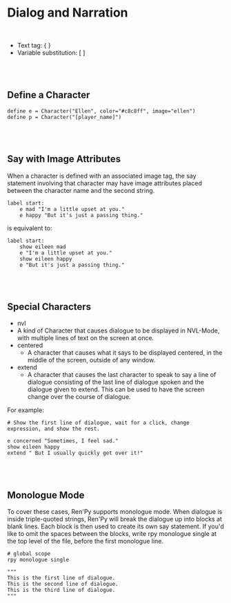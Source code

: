 # Dialog and Narration

<br>

- Text tag: { }
- Variable substitution: \[ \]

<br>
<br>

## Define a Character
```renpy
define e = Character("Ellen", color="#c8c8ff", image="ellen")
define p = Character("[player_name]")
```

<br>
<br>

## Say with Image Attributes
When a character is defined with an associated image tag, the say statement involving that character may have image attributes placed between the character name and the second string.
```renpy
label start:
    e mad "I'm a little upset at you."
    e happy "But it's just a passing thing."
```
is equivalent to:
```renpy
label start:
    show eileen mad
    e "I'm a little upset at you."
    show eileen happy
    e "But it's just a passing thing."
```

<br>
<br>

## Special Characters
- nvl
 - A kind of Character that causes dialogue to be displayed in NVL-Mode, with multiple lines of text on the screen at once.
- centered
  - A character that causes what it says to be displayed centered, in the middle of the screen, outside of any window.
- extend
  - A character that causes the last character to speak to say a line of dialogue consisting of the last line of dialogue spoken and the dialogue given to extend. This can be used to have the screen change over the course of dialogue.

For example:
```renpy
# Show the first line of dialogue, wait for a click, change expression, and show the rest.

e concerned "Sometimes, I feel sad."
show eileen happy
extend " But I usually quickly get over it!"
```

<br>
<br>

## Monologue Mode
To cover these cases, Ren'Py supports monologue mode. When dialogue is inside triple-quoted strings, Ren'Py will break the dialogue up into blocks at blank lines. Each block is then used to create its own say statement. If you'd like to omit the spaces between the blocks, write rpy monologue single at the top level of the file, before the first monologue line.
```renpy
# global scope
rpy monologue single

"""
This is the first line of dialogue.
This is the second line of dialogue.
This is the third line of dialogue.
"""
```
